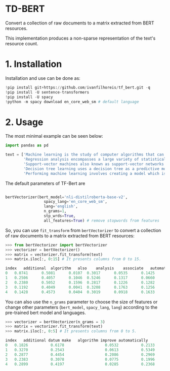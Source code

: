 # TD-BERT

Convert a collection of raw documents to a matrix extracted from BERT resources. 

This implementation produces a non-sparse representation of the text's resource count.

# 1. Installation

Installation and use can be done as:

```python
!pip install git+https://github.com/ivanfilhoreis/tf_bert.git -q
!pip install -U sentence-transformers
!pip install -U spacy
!python -m spacy download en_core_web_sm # default language

```

# 2. Usage

The most minimal example can be seen below:

```python
import pandas as pd

text = ['Machine learning is the study of computer algorithms that can improve automatically through experience and by the use of data',
        'Regression analysis encompasses a large variety of statistical methods to estimate the relationship between input variables and their associated features',
        'Support-vector machines also known as support-vector networks are a set of related supervised learning methods used for classification and regression',
        'Decision tree learning uses a decision tree as a predictive model to go from observations about an item',
        'Performing machine learning involves creating a model which is trained on some training data and then can process additional data to make predictions']
```

The default parameters of TF-Bert are

```python

bertVectorizer(bert_model='nli-distilroberta-base-v2',
                 spacy_lang='en_core_web_sm',
                 lang='english',
                 n_grams=1,
                 stp_wrds=True,
                 all_features=True) # remove stopwords from features
```

So, you can use `fit_transform` from `bertVectorizer` to convert a collection of raw documents to a matrix extracted from BERT resources:

```python
>>> from bertVectorizer import bertVectorizer
>>> vectorizer = bertVectorizer()
>>> matrix = vectorizer.fit_transform(text)
>>> matrix.iloc[:, 0:15] # It presents columns from 0 to 15. 

index	additional	algorithm	also	analysis	associate	automatically	classification	computer	create	datum	decision	encompass	estimate	experience	feature
0	0.0741		0.5081		0.0107	0.3017		0.0535		0.1425		0.1458		0.3725		0.1057	0.1657	0.1077		0.2035		0.1675		0.1827		0.1222
1	0.2506		0.4057		0.1046	0.5246		0.1317		0.0660		0.2875		0.1249		0.0966	0.3437	0.2286		0.3227		0.3597		0.1534		0.1873
2	0.2380		0.5052		0.1596	0.2817		0.1226		0.1282		0.2705		0.3069		0.1611	0.2752	0.0916		0.2951		0.1810		0.1587		0.2569
3	0.1192		0.4049		0.0041	0.3208		0.1763		0.1256		0.2286		0.1265		0.1305	0.2829	0.4078		0.1868		0.3297		0.1763		0.1445
4	0.1428		0.4573		0.0404	0.3019		0.0918		0.1633		0.2108		0.2585		0.2100	0.277	0.1314		0.2244		0.3032		0.2218		0.1391
```

You can also use the `n_grams` parameter to choose the size of features or change other parameters (`bert_model`, `spacy_lang`, `lang`) according to the pre-trained bert model and languages.

```python
>>> vectorizer = bertVectorizer(n_grams = 3)
>>> matrix = vectorizer.fit_transform(text)
>>> matrix.iloc[:, 0:5] # It presents columns from 0 to 5. 

index	additional datum make	algorithm improve automatically	       also know support	analysis encompass large	automatically experience use
0	0.1826			0.6178					0.0532			0.2133				0.3264
1	0.3270			0.2543					0.0613			0.5349				0.1611
2	0.2877			0.4454					0.2086			0.2969				0.2459
3	0.2383			0.3078					0.0775			0.1996				0.2412
4	0.2899			0.4197					0.0285			0.2368				0.2773

```

